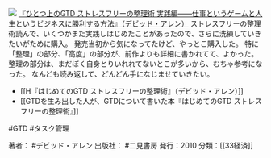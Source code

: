 
[![](https://images-fe.ssl-images-amazon.com/images/I/51ebP%2BIvn5L._SL160_.jpg)](http://www.amazon.co.jp/exec/obidos/ASIN/4576101714/choiyaki81-22/ref=nosim)
[『ひとつ上のGTD ストレスフリーの整理術 実践編——仕事というゲームと人生というビジネスに勝利する方法』（デビッド・アレン）](http://www.amazon.co.jp/exec/obidos/ASIN/4576101714/choiyaki81-22/ref=nosim)
ストレスフリーの整理術読んで、いくつかまた実践しはじめたことがあったので、さらに洗練していきたいがために購入。
発売当初から気になってたけど、やっとこ購入した。
特に「整理」の部分、「高度」の部分が、前作よりも詳細に書かれてて、よかった。整理の部分は、まだぼく自身とりいれれてないとこが多いから、むちゃ参考になった。
なんども読み返して、どんどん手になじませていきたい。

- [[H『はじめてのGTD ストレスフリーの整理術』（デビッド・アレン）]]
- [[GTDを生み出した人が、GTDについて書いた本『はじめてのGTD ストレスフリーの整理術』]]

#GTD #タスク管理 

著者： #デビッド・アレン 
出版社： #二見書房
発行：2010
分類：[[33経済]]